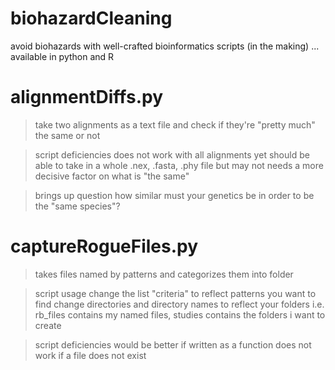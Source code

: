 # biohazardCleaning
avoid biohazards with well-crafted bioinformatics scripts (in the making) ... available in python and R

# alignmentDiffs.py
> take two alignments as a text file and check if they're "pretty much" the same or not

> script deficiencies
> does not work with all alignments yet
> should be able to take in a whole .nex, .fasta, .phy file but may not
> needs a more decisive factor on what is "the same"
                       
> brings up question
> how similar must your genetics be in order to be the "same species"?

# captureRogueFiles.py
> takes files named by patterns and categorizes them into folder

> script usage
> change the list "criteria" to reflect patterns you want to find
> change directories and directory names to reflect your folders
>i.e. rb_files contains my named files, studies contains the folders i want to create

> script deficiencies
> would be better if written as a function
> does not work if a file does not exist

